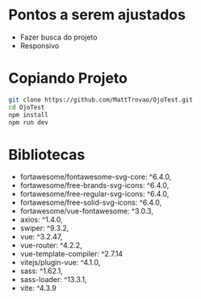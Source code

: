 # Pontos a serem ajustados

- Fazer busca do projeto
- Responsivo

# Copiando Projeto 

```sh
git clone https://github.com/MattTrovao/OjoTest.git
cd OjoTest
npm install
npm run dev
```

# Bibliotecas
- fortawesome/fontawesome-svg-core: ^6.4.0,
- fortawesome/free-brands-svg-icons: ^6.4.0,
- fortawesome/free-regular-svg-icons: ^6.4.0,
- fortawesome/free-solid-svg-icons: ^6.4.0,
- fortawesome/vue-fontawesome: ^3.0.3,
- axios: ^1.4.0,
- swiper: ^9.3.2,
- vue: ^3.2.47,
- vue-router: ^4.2.2,
- vue-template-compiler: ^2.7.14
- vitejs/plugin-vue: ^4.1.0,
- sass: ^1.62.1,
- sass-loader: ^13.3.1,
- vite: ^4.3.9